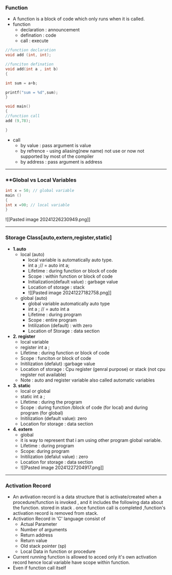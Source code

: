 ### **Function**
- A function is a block of code which only runs when it is called.
- function 
	-  declaration : announcement  
	- defination :  code 
	- call : execute
```c
//function declaration
void add (int, int);

//funciton defination
void add(int a , int b)
{

int sum = a+b;

printf("sum = %d",sum);
}

void main()
{
//function call
add (9,78);

}

```

- call
	- by value : pass argument is value
	- by refrence - using aliasing(new name)  not use or now not supported by most of the compiler
	- by address : pass argument is address

---
### **Global vs Local Variables
```c
int x = 50; // global variable
main ()
{
int x =90; // local variable
}
```
![[Pasted image 20241226230949.png]]

---
### **Storage Class\[auto,extern,register,static]**
- **1.auto**
	- local (auto) 
		- local variable is automatically auto type.
		- int  a ;// = auto int a;
		- Lifetime : during function  or block of code 
		- Scope : within function or block of code 
		- Initialization(default value) : garbage value
		- Location of storage  : stack
		 - ![[Pasted image 20241227182758.png]]
	- global (auto)
		- global variable automatically auto type
		-  int a ; // = auto int a 
		- Lifetime : during program  
		- Scope : entire program
		- Intilization (default) : with zero
		- Location of Storage : data section 
- **2. register**
	- local variable 
	- register int a ; 
	- Lifetime : during function or block of code
	- Scope : funciton or block of code 
	- Initilization (defalut) :garbage value
	- Location of storage : Cpu register (genral purpose) or stack (not cpu register not available)
	- Note : auto and register variable also called automatic variables 	
- **3. static**
	- local or global 
	- static int a ;
	- Lifetime : during the program 
	- Scope : during function /block of code (for local) and during program (for global)
	- Initilization (default value): zero
	- Location for storage : data section 
- **4. extern**
	- global 
	- it is way to represent that i am using other program global variable.
	- Lifetime : during program 
	- Scope: during program 
	- Initilization (defalut value) : zero
	- Location for storage : data section 
	- ![[Pasted image 20241227204917.png]]

---
### **Activation Record**
- An avtivation record is a data structure that is activate/created when a procedure/function is invoked , and it includes the following data about the function. stored in stack . once function call is completed ,function's activation record is removed from stack.
- Activation Record in 'C' language consist of
	- Actual Parameter 
	- Number of arguments 
	- Return address
	- Return value
	- Old stack pointer (sp)
	- Local Data in function or procedure
- Current running function is allowed to acced only it's own activation record hence local variable have scope within function.
- Even if function call itself 